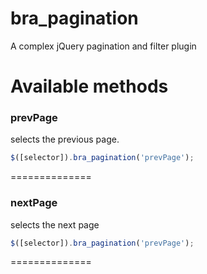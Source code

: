 bra_pagination
==============

A complex jQuery pagination and filter plugin


# Available methods

### prevPage
selects the previous page.
```javascript
$([selector]).bra_pagination('prevPage');
```
==============

### nextPage
selects the next page
```javascript
$([selector]).bra_pagination('prevPage');
```
==============

